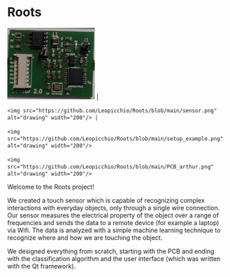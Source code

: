 # Roots

<img src="https://github.com/Leopicchio/Roots/blob/main/PCB_roots.png" alt="drawing" width="200"/> |

    <img src="https://github.com/Leopicchio/Roots/blob/main/sensor.png" alt="drawing" width="200"/> |

    <img src="https://github.com/Leopicchio/Roots/blob/main/setup_example.png" alt="drawing" width="200"/>

    <img src="https://github.com/Leopicchio/Roots/blob/main/PCB_arthur.png" alt="drawing" width="200"/>




Welcome to the Roots project! 

We created a touch sensor which is capable of recognizing complex interactions with everyday objects, only through a single wire connection. Our sensor measures the electrical property of the object over a range of frequencies and sends the data to a remote device (for example a laptop) via Wifi. The data is analyzed with a simple machine learning technique to recognize where and how we are touching the object.

We designed everything from scratch, starting with the PCB and ending with the classification algorithm and the user interface (which was written with the Qt framework).
